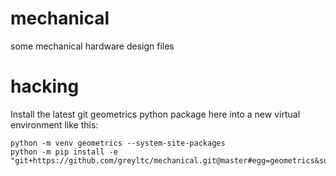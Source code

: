 # mechanical
some mechanical hardware design files

# hacking
Install the latest git geometrics python package here into a new virtual environment like this:
```
python -m venv geometrics --system-site-packages
python -m pip install -e "git+https://github.com/greyltc/mechanical.git@master#egg=geometrics&subdirectory=python"
```
